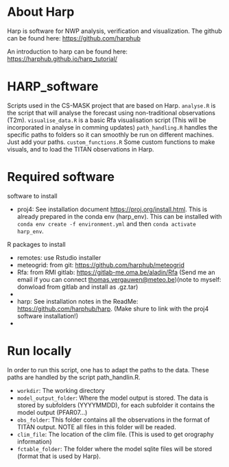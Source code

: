 # About Harp
Harp is software for NWP analysis, verification and visualization. The github can be found here: https://github.com/harphub

An introduction to harp can be found here: https://harphub.github.io/harp_tutorial/


# HARP_software
Scripts used in the CS-MASK project that are based on Harp. 
`analyse.R` is the script that will analyse the forecast using non-traditional observations (T2m).
`visualise_data.R` is a basic Rfa visualisation script (This will be incorporated in analyse in comming updates)
`path_handling.R` handles the specific paths to folders so it can smoothly be run on different machines. Just add your paths. 
`custom_functions.R` Some custom functions to make visuals, and to load the TITAN observations in Harp. 


# Required software

software to install
* proj4: See installation document https://proj.org/install.html. This is already prepared in the conda env (harp_env). This can be installed with `conda env create -f environment.yml` and then `conda activate harp_env`.

R packages to install
* remotes: use Rstudio installer
* meteogrid: from git: https://github.com/harphub/meteogrid
* Rfa: from RMI gitlab: https://gitlab-me.oma.be/aladin/Rfa (Send me an email if you can connect thomas.vergauwen@meteo.be)(note to myself: donwload from gitlab and install as .gz.tar)
* 
* harp: See installation notes in the ReadMe: https://github.com/harphub/harp. (Make shure to link with the proj4 software installation!)
* 



# Run locally
In order to run this script, one has to adapt the paths to the data. These paths are handled by the script path_handlin.R. 
* `workdir`: The working directory
* `model_output_folder`: Where the model output is stored. The data is stored by subfolders (YYYYMMDD), for each subfolder it contains the model output (PFAR07...)
* `obs_folder`: This folder contains all the observations in the format of TITAN output. NOTE all files in this folder will be readed.
* `clim_file`: The location of the clim file. (This is used to get orography information)
* `fctable_folder`: The folder where the model sqlite files will be stored (format that is used by Harp).
